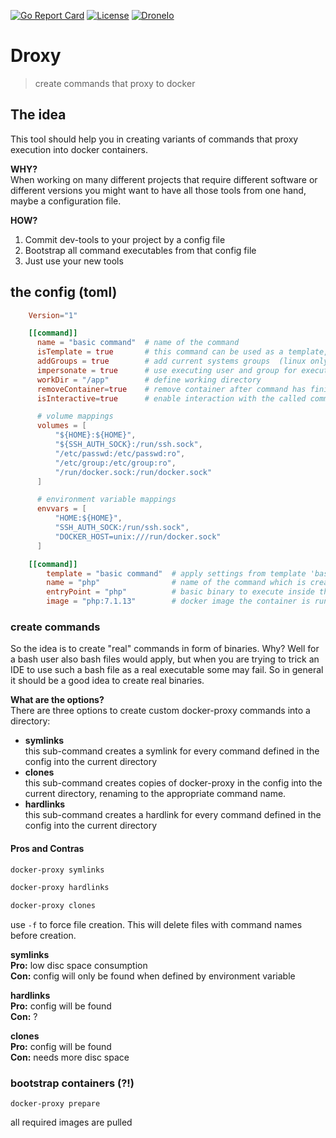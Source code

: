 [![Go Report Card](https://goreportcard.com/badge/github.com/Oppodelldog/droxy)](https://goreportcard.com/report/github.com/Oppodelldog/droxy) [![License](https://img.shields.io/badge/License-BSD--3-blue.svg)](https://raw.githubusercontent.com/Oppodelldog/droxy/go-report-card-badge/LICENSE) [![DroneIo](http://nulldog.de:12080/api/badges/Oppodelldog/droxy/status.svg)](http://nulldog.de:12080/Oppodelldog/droxy)
# Droxy
> create commands that proxy to docker

## The idea
This tool should help you in creating variants of commands that proxy execution into docker containers.

**WHY?**  
When working on many different projects that require different software or different versions you might want
to have all those tools from one hand, maybe a configuration file.

**HOW?**
1. Commit dev-tools to your project by a config file
2. Bootstrap all command executables from that config file
3. Just use your new tools

## the config (toml)

```TOML
    Version="1"

    [[command]]
      name = "basic command"  # name of the command
      isTemplate = true       # this command can be used as a template, no command will be created
      addGroups = true        # add current systems groups  (linux only)
      impersonate = true      # use executing user and group for execution in the container (linux only)
      workDir = "/app"        # define working directory
      removeContainer=true    # remove container after command has finished
      isInteractive=true      # enable interaction with the called command

      # volume mappings
      volumes = [
          "${HOME}:${HOME}",
          "${SSH_AUTH_SOCK}:/run/ssh.sock",
          "/etc/passwd:/etc/passwd:ro",
          "/etc/group:/etc/group:ro",
          "/run/docker.sock:/run/docker.sock"
      ]

      # environment variable mappings
      envvars = [
          "HOME:${HOME}",
          "SSH_AUTH_SOCK:/run/ssh.sock",
          "DOCKER_HOST=unix:///run/docker.sock"
      ]

    [[command]]
        template = "basic command"  # apply settings from template 'basic command' to this command
    	name = "php"                # name of the command which is created by calling 'docker-proxy symlinks'
    	entryPoint = "php"          # basic binary to execute inside the container
    	image = "php:7.1.13"        # docker image the container is run on
```


### create commands
So the idea is to create "real" commands in form of binaries.
Why? Well for a bash user also bash files would apply, but when you are trying to trick an IDE to use such a bash
file as a real executable some may fail. So in general it should be a good idea to create real binaries.

**What are the options?**  
There are three options to create custom docker-proxy commands into a directory:  

* **symlinks**  
    this sub-command creates a symlink for every command defined in the config into the current directory
* **clones**  
    this sub-command creates copies of docker-proxy in the config into the current directory, renaming to the appropriate command name.
* **hardlinks**  
    this sub-command creates a hardlink for every command defined in the config into the current directory

#### Pros and Contras

```bash
docker-proxy symlinks
```
```bash
docker-proxy hardlinks
```
```bash
docker-proxy clones
```

use ```-f``` to force file creation. This will delete files with command names before creation.


**symlinks**  
**Pro:** low disc space consumption  
**Con:** config will only be found when defined by environment variable  
  
**hardlinks**  
**Pro:** config will be found  
**Con:** ?  
  
**clones**  
**Pro:** config will be found  
**Con:** needs more disc space  
  

### bootstrap containers (?!)
    docker-proxy prepare

all required images are pulled
